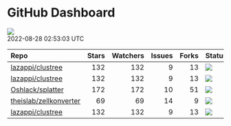 GitHub Dashboard
================

![](https://github.com/lazappi/gh-dashboard/workflows/Render%20Status/badge.svg)  
2022-08-28 02:53:03 UTC

| Repo                                                                | Stars | Watchers | Issues | Forks | Status                                                                                                                                                   | Commit                                                                                                                                                                     |
| :------------------------------------------------------------------ | ----: | -------: | -----: | ----: | :------------------------------------------------------------------------------------------------------------------------------------------------------- | :------------------------------------------------------------------------------------------------------------------------------------------------------------------------- |
| [lazappi/clustree](https://github.com/lazappi/clustree)             |   132 |      132 |      9 |    13 | [![](https://github.com/lazappi/clustree/workflows/R-CMD-check/badge.svg)](https://github.com/lazappi/clustree/actions/runs/2567418949)                  | <a href="https://github.com/lazappi/clustree/commit/cb0256d419e0bb7129bec917f1ebaeacdf0c2842" title="Merge branch 'master' into develop">cb0256</a>                        |
| [lazappi/clustree](https://github.com/lazappi/clustree)             |   132 |      132 |      9 |    13 | [![](https://github.com/lazappi/clustree/workflows/pkgdown/badge.svg)](https://github.com/lazappi/clustree/actions/runs/2567418946)                      | <a href="https://github.com/lazappi/clustree/commit/cb0256d419e0bb7129bec917f1ebaeacdf0c2842" title="Merge branch 'master' into develop">cb0256</a>                        |
| [Oshlack/splatter](https://github.com/Oshlack/splatter)             |   172 |      172 |     10 |    51 | [![](https://github.com/Oshlack/splatter/workflows/R-CMD-check-bioc/badge.svg)](https://github.com/Oshlack/splatter/actions/runs/2840052661)             | <a href="https://github.com/Oshlack/splatter/commit/d6a5d4cdaef41f4306b72e82a322944d5fb7844d" title="Fix bug in BASiCSSimulate() when spike.means is resampled">d6a5d4</a> |
| [theislab/zellkonverter](https://github.com/theislab/zellkonverter) |    69 |       69 |     14 |     9 | [![](https://github.com/theislab/zellkonverter/workflows/R-CMD-check-bioc/badge.svg)](https://github.com/theislab/zellkonverter/actions/runs/2873598101) | <a href="https://github.com/theislab/zellkonverter/commit/f9303c4695221060e551ddffe2e40e58aeb66a0e" title="Merge branch 'RELEASE_3_15'">f9303c</a>                         |
| [lazappi/clustree](https://github.com/lazappi/clustree)             |   132 |      132 |      9 |    13 | [![](https://github.com/lazappi/clustree/workflows/test-coverage/badge.svg)](https://github.com/lazappi/clustree/actions/runs/2567418948)                | <a href="https://github.com/lazappi/clustree/commit/cb0256d419e0bb7129bec917f1ebaeacdf0c2842" title="Merge branch 'master' into develop">cb0256</a>                        |
